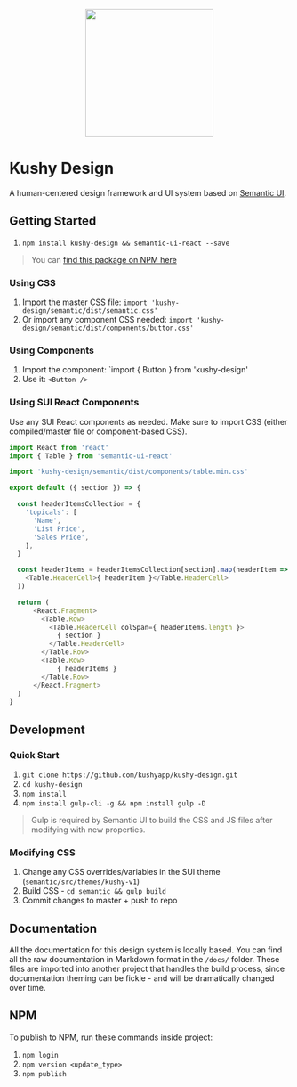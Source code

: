 <p align="center">
  <a href="http://ant.design">
    <img width="230" src="https://kushy-frontend-assets.s3.amazonaws.com/assets/kushy-logo-short-red.svg">
  </a>
</p>

# Kushy Design

A human-centered design framework and UI system based on [Semantic UI](https://semantic-ui.com/).

## Getting Started

1. `npm install kushy-design && semantic-ui-react --save`

> You can [find this package on NPM here](https://www.npmjs.com/package/kushy-design)

### Using CSS

1. Import the master CSS file: `import 'kushy-design/semantic/dist/semantic.css'`
1. Or import any component CSS needed: `import 'kushy-design/semantic/dist/components/button.css'`

### Using Components

1. Import the component: `import { Button } from 'kushy-design'
2. Use it: `<Button />`

### Using SUI React Components

Use any SUI React components as needed. Make sure to import CSS (either compiled/master file or component-based CSS).

```js
import React from 'react'
import { Table } from 'semantic-ui-react'

import 'kushy-design/semantic/dist/components/table.min.css'

export default ({ section }) => {

  const headerItemsCollection = {
    'topicals': [
      'Name',
      'List Price',
      'Sales Price',
    ],
  }

  const headerItems = headerItemsCollection[section].map(headerItem => (
    <Table.HeaderCell>{ headerItem }</Table.HeaderCell>
  ))

  return (
      <React.Fragment>
        <Table.Row>
          <Table.HeaderCell colSpan={ headerItems.length }>
            { section }
          </Table.HeaderCell>
        </Table.Row>
        <Table.Row>
            { headerItems }
        </Table.Row>
      </React.Fragment>
  )
}

```

## Development

### Quick Start

1. `git clone https://github.com/kushyapp/kushy-design.git`
1. `cd kushy-design`
1. `npm install`
1. `npm install gulp-cli -g && npm install gulp -D`

> Gulp is required by Semantic UI to build the CSS and JS files after modifying with new properties.

### Modifying CSS

1. Change any CSS overrides/variables in the SUI theme (`semantic/src/themes/kushy-v1`)
1. Build CSS - `cd semantic && gulp build`
1. Commit changes to master + push to repo

## Documentation

All the documentation for this design system is locally based. You can find all the raw documentation in Markdown format in the `/docs/` folder. These files are imported into another project that handles the build process, since documentation theming can be fickle - and will be dramatically changed over time.

## NPM

To publish to NPM, run these commands inside project:

1. `npm login`
1. `npm version <update_type>`
1. `npm publish`